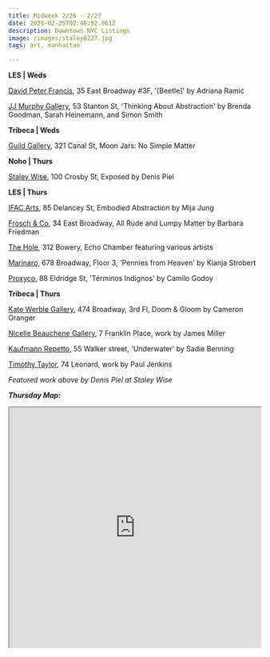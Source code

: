 ```yaml
---
title: Midweek 2/26 - 2/27
date: 2025-02-25T02:46:52.961Z
description: Downtown NYC Listings
image: /images/staley0227.jpg
tags: art, manhattan

---
```

**L﻿ES | Weds**

[David Peter Francis](https://davidpeterfrancis.com/adriana-ramic-beetle), 35 East Broadway #3F, '\[Beetle]' by Adriana Ramić

[JJ Murphy Gallery](https://www.jjmurphygallery.com/), 53 Stanton St, 'Thinking About Abstraction' by Brenda Goodman, Sarah Heinemann, and Simon Smith

**T﻿ribeca | Weds**

[Guild Gallery](https://rwguildgalleryny.com/blogs/exhibitions/moon-jars), 321 Canal St, Moon Jars: No Simple Matter

**N﻿oho | Thurs**

[Staley Wise](https://www.staleywise.com/), 100 Crosby St, Exposed by Denis Piel

**L﻿ES | Thurs**

[IFAC Arts](http://www.instagram.com/ifacarts), 85 Delancey St, Embodied Abstraction by Mija Jung

[Frosch & Co](https://froschandco.com/current), 34 East Broadway, All Rude and Lumpy Matter by Barbara Friedman

[The Hole](http://theholenyc.com/), 312 Bowery, Echo Chamber featuring various artists

[Marinaro](https://www.marinaro.biz/), 678 Broadway, Floor 3, 'Pennies from Heaven' by Kianja Strobert

[Proxyco](https://www.proxycogallery.com/terminos-indignos/), 88 Eldridge St, 'Términos Indignos' by Camilo Godoy

**T﻿ribeca | Thurs**

[Kate Werble Gallery](https://www.katewerblegallery.com/), 474 Broadway, 3rd Fl, Doom & Gloom by Cameron Granger

[Nicelle Beauchene Gallery](https://nicellebeauchene.com/exhibitions/james-miller-4/), 7 Franklin Place, work by James Miller

[Kaufmann Repetto](https://kaufmannrepetto.com/), 55 Walker street, 'Underwater' by Sadie Benning

[Timothy Taylor](https://www.timothytaylor.com/exhibitions/245-paul-jenkins/), 74 Leonard, work by Paul Jenkins

*F﻿eatured work above by Denis Piel at Staley Wise*

***T﻿hursday Map:***

<iframe src="https://www.google.com/maps/d/u/1/embed?mid=1B_AjkzF-_g1LZ_VWCy1U9EU8FX3TmYI&ehbc=2E312F" width="100%" height="480"></iframe>